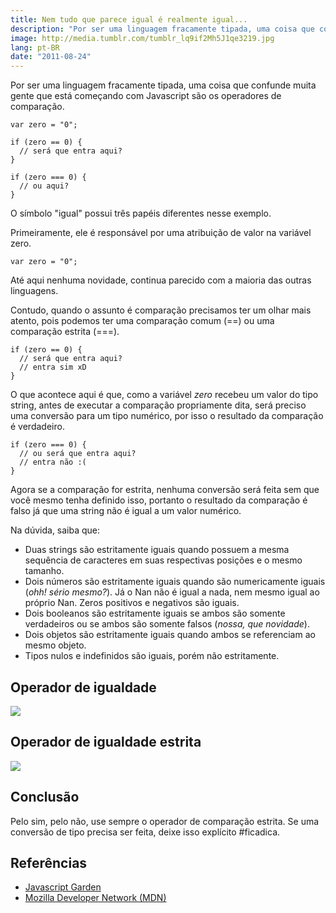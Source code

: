 ```yaml
---
title: Nem tudo que parece igual é realmente igual...
description: "Por ser uma linguagem fracamente tipada, uma coisa que confunde muita gente que está começando com Javascript são os operadores de comparação."
image: http://media.tumblr.com/tumblr_lq9if2Mh5J1qe3219.jpg
lang: pt-BR
date: "2011-08-24"
---
```


Por ser uma linguagem fracamente tipada, uma coisa que confunde muita gente que está começando com Javascript são os operadores de comparação.

<!-- more -->

```
var zero = "0";

if (zero == 0) {
  // será que entra aqui?
}

if (zero === 0) {
  // ou aqui?
}
```

O símbolo "igual" possui três papéis diferentes nesse exemplo.

Primeiramente, ele é responsável por uma atribuição de valor na variável zero.

```
var zero = "0";
```

Até aqui nenhuma novidade, continua parecido com a maioria das outras linguagens.

Contudo, quando o assunto é comparação precisamos ter um olhar mais atento, pois podemos ter uma comparação comum (==) ou uma comparação estrita (===).

```
if (zero == 0) {
  // será que entra aqui?
  // entra sim xD
}
```

O que acontece aqui é que, como a variável _zero_ recebeu um valor do tipo string, antes de executar a comparação propriamente dita, será preciso uma conversão para um tipo numérico, por isso o resultado da comparação é verdadeiro.

```
if (zero === 0) {
  // ou será que entra aqui?
  // entra não :(
}
```

Agora se a comparação for estrita, nenhuma conversão será feita sem que você mesmo tenha definido isso, portanto o resultado da comparação é falso já que uma string não é igual a um valor numérico.

Na dúvida, saiba que:

- Duas strings são estritamente iguais quando possuem a mesma sequência de caracteres em suas respectivas posições e o mesmo tamanho.
- Dois números são estritamente iguais quando são numericamente iguais (_ohh! sério mesmo?_). Já o Nan não é igual a nada, nem mesmo igual ao próprio Nan. Zeros positivos e negativos são iguais.
- Dois booleanos são estritamente iguais se ambos são somente verdadeiros ou se ambos são somente falsos (_nossa, que novidade_).
- Dois objetos são estritamente iguais quando ambos se referenciam ao mesmo objeto.
- Tipos nulos e indefinidos são iguais, porém não estritamente.

## Operador de igualdade

![](http://media.tumblr.com/tumblr_lq9ktrs14y1qe3219.jpg)

## Operador de igualdade estrita

![](http://media.tumblr.com/tumblr_lq9ktg6aXi1qe3219.jpg)

## Conclusão

Pelo sim, pelo não, use sempre o operador de comparação estrita. Se uma conversão de tipo precisa ser feita, deixe isso explícito #ficadica.

## Referências

- [Javascript Garden](http://bonsaiden.github.com/JavaScript-Garden/)
- [Mozilla Developer Network (MDN)](https://developer.mozilla.org/en/JavaScript)
